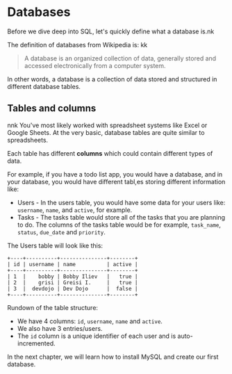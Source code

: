 # Databases

Before we dive deep into SQL, let's quickly define what a database is.nk

The definition of databases from Wikipedia is:
kk
> A database is an organized collection of data, generally stored and accessed electronically from a computer system.

In other words, a database is a collection of data stored and structured in different database tables.

## Tables and columns
nnk
You've most likely worked with spreadsheet systems like Excel or Google Sheets. At the very basic, database tables are quite similar to spreadsheets.

Each table has different **columns** which could contain different types of data.

For example, if you have a todo list app, you would have a database, and in your database, you would have different tabl,es storing different information like:

* Users - In the users table, you would have some data for your users like: `username`, `name`, and `active`, for example.
* Tasks - The tasks table would store all of the tasks that you are planning to do. The columns of the tasks table would be for example, `task_name`, `status`, `due_date` and `priority`.

The Users table will look like this:

```
+----+----------+---------------+--------+
| id | username | name          | active |
+----+----------+---------------+--------+
| 1  |    bobby | Bobby Iliev   |   true |
| 2  |    grisi | Greisi I.     |   true |
| 3  |  devdojo | Dev Dojo      |  false |
+----+----------+---------------+--------+
```

Rundown of the table structure:
* We have 4 columns: `id`, `username`, `name` and `active`.
* We also have 3 entries/users.
* The `id` column is a unique identifier of each user and is auto-incremented.

In the next chapter, we will learn how to install MySQL and create our first database.
